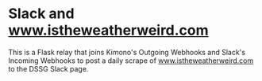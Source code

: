 # Slack and www.istheweatherweird.com

This is a Flask relay that joins Kimono's Outgoing Webhooks and
Slack's Incoming Webhooks to post a daily scrape of www.istheweatherweird.com
to the DSSG Slack page.

